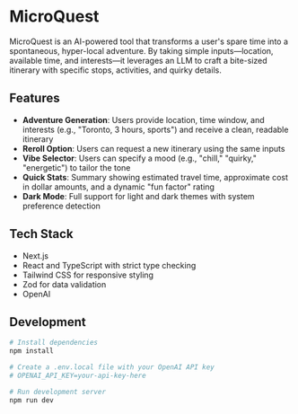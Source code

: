 # MicroQuest

MicroQuest is an AI-powered tool that transforms a user's spare time into a spontaneous, hyper-local adventure. By taking simple inputs—location, available time, and interests—it leverages an LLM to craft a bite-sized itinerary with specific stops, activities, and quirky details.

## Features

- **Adventure Generation**: Users provide location, time window, and interests (e.g., "Toronto, 3 hours, sports") and receive a clean, readable itinerary
- **Reroll Option**: Users can request a new itinerary using the same inputs
- **Vibe Selector**: Users can specify a mood (e.g., "chill," "quirky," "energetic") to tailor the tone
- **Quick Stats**: Summary showing estimated travel time, approximate cost in dollar amounts, and a dynamic "fun factor" rating
- **Dark Mode**: Full support for light and dark themes with system preference detection

## Tech Stack

- Next.js
- React and TypeScript with strict type checking
- Tailwind CSS for responsive styling
- Zod for data validation
- OpenAI
## Development

```bash
# Install dependencies
npm install

# Create a .env.local file with your OpenAI API key
# OPENAI_API_KEY=your-api-key-here

# Run development server
npm run dev
```
